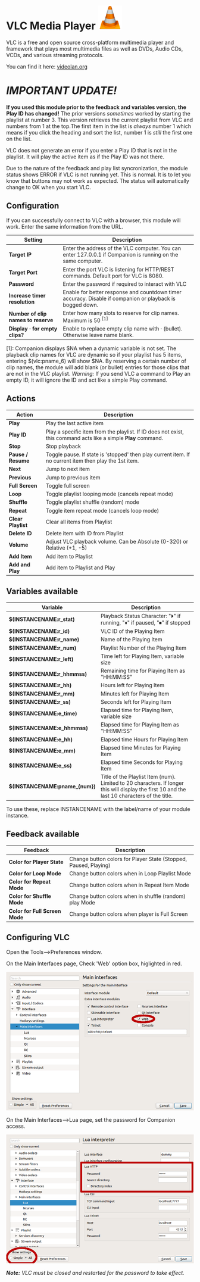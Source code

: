 # VLC Media Player  ![vlc](images/vlc_vlc.png "VLC")
VLC is a free and open source cross-platform multimedia player and framework that plays most multimedia files as well as DVDs, Audio CDs, VCDs, and various streaming protocols.

You can find it here: <a href="https://www.videolan.org/vlc/index.html" title="VLC">videolan.org</a>


# *IMPORTANT UPDATE!*
**If you used this module prior to the feedback and variables version, the Play ID has changed!**
The prior versions *sometimes* worked by starting the playlist at number 3. This version retrieves the
current playlist from VLC and numbers from 1 at the top.The first item in the list is *always* number 1 which means if you click the heading and sort the list, number 1 is *still* the first one on the list.

VLC does not generate an error if you enter a Play ID that is not in the playlist. It will play the active item as if the Play ID was not there.

Due to the nature of the feedback and play list syncronization, the module status shows ERROR if VLC is not running yet. This is normal. It is to let you know that buttons may not work as expected. The status will automatically change to OK when you start VLC.

## Configuration
If you can successfully connect to VLC with a browser, this module will work. Enter the same information from the URL.

Setting | Description
-----------------|---------------
**Target IP** | Enter the address of the VLC computer. You can enter 127.0.0.1 if Companion is running on the same computer.
**Target Port** | Enter the port VLC is listening for HTTP/REST commands. Default port for VLC is 8080.
**Password** | Enter the password if required to interact with VLC
**Increase timer resolution** | Enable for better response and countdown timer accuracy. Disable if companion or playback is bogged down.
**Number of clip names to reserve** | Enter how many slots to reserve for clip names. Maximum is 50 <sup>[1]</sup>
**Display · for empty clips?** | Enable to replace empty clip name with · (bullet). Otherwise leave name blank.

[1]: Companion displays $NA when a dynamic variable is not set. The playback clip names for VLC are dynamic so if your playlist has 5 items, entering $(vlc:pname_6) will show $NA. By reserving a certain number of clip names, the module will add blank (or bullet) entries for those clips that are not in the VLC playlist. *Warning:* If you send VLC a command to Play an empty ID, it will ignore the ID and act like a simple Play command.

## Actions
Action | Description
-----------------|---------------
**Play** | Play the last active item
**Play ID** | Play a specific item from the playlist. If ID does not exist, this command acts like a simple **Play** command.
**Stop** | Stop playback
**Pause / Resume** | Toggle pause. If state is 'stopped' then play current item. If no current item then play the 1st item.
**Next** | Jump to next item
**Previous** | Jump to previous item
**Full Screen** | Toggle full screen
**Loop** | Toggle playlist looping mode (cancels repeat mode)
**Shuffle** | Toggle playlist shuffle (random) mode
**Repeat** | Toggle item repeat mode (cancels loop mode)
**Clear Playlist** | Clear all items from Playlist
**Delete ID** | Delete item with ID from Playlist
**Volume** | Adjust VLC playback volume. Can be Absolute (0-320) or Relative (+1, -5)
**Add Item** | Add item to Playlist
**Add and Play** | Add item to Playlist and Play

## Variables available
Variable | Description
-----------------|---------------
**$(INSTANCENAME:r_stat)** | Playback Status Character: "⏵" if running, "⏸" if paused, "⏹" if stopped
**$(INSTANCENAME:r_id)** | VLC ID of the Playing Item
**$(INSTANCENAME:r_name)** | Name of the Playing Item
**$(INSTANCENAME:r_num)** | Playlist Number of the Playing Item
**$(INSTANCENAME:r_left)** | Time left for Playing Item, variable size
**$(INSTANCENAME:r_hhmmss)** | Remaining time for Playing Item as "HH:MM:SS"
**$(INSTANCENAME:r_hh)** | Hours left for Playing Item
**$(INSTANCENAME:r_mm)** | Minutes left for Playing Item
**$(INSTANCENAME:r_ss)** | Seconds left for Playing Item
**$(INSTANCENAME:e_time)** | Elapsed time for Playing Item, variable size
**$(INSTANCENAME:e_hhmmss)** | Elapsed time for Playing Item as "HH:MM:SS"
**$(INSTANCENAME:e_hh)** | Elapsed time Hours for Playing Item
**$(INSTANCENAME:e_mm)** | Elapsed time Minutes for Playing Item
**$(INSTANCENAME:e_ss)** | Elapsed time Seconds for Playing Item
**$(INSTANCENAME:pname_{num})** | Title of the Playlist Item {num}. Limited to 20 characters. If longer this will display the first 10 and the last 10 characters of the title.

To use these, replace INSTANCENAME with the label/name of your module instance.

## Feedback available
Feedback | Description
-----------------|---------------
**Color for Player State** | Change button colors for Player State (Stopped, Paused, Playing)
**Color for Loop Mode** | Change button colors when in Loop Playlist Mode
**Color for Repeat Mode** | Change button colors when in Repeat Item Mode
**Color for Shuffle Mode** | Change button colors when in shuffle (random) play Mode
**Color for Full Screen Mode** | Change button colors when player is Full Screen

## Configuring VLC
Open the Tools-->Preferences window.

On the Main Interfaces page, Check 'Web' option box, higlighted in red.

![setup1](images/VLCSetup1.png "Setup1")

On the Main Interfaces-->Lua page, set the password for Companion access.

![setup2](images/VLCSetup2.png "Setup2")

***Note:** VLC must be closed and restarted for the password to take effect.*
